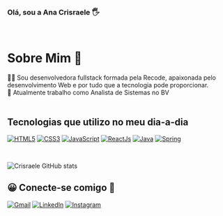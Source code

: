 

### Olá, sou a Ana Crisraele 🖐️


<br>

# Sobre Mim 🚀

👩‍💻 Sou desenvolvedora fullstack formada pela Recode, apaixonada pelo desenvolvimento Web e por tudo que a tecnologia pode proporcionar. <br>
💼 Atualmente trabalho como Analista de Sistemas no BV <br>
<br>



## Tecnologias que utilizo no meu dia-a-dia 

[![HTML5](https://img.shields.io/badge/HTML5-E34F26?style=for-the-badge&logo=html5&logoColor=white)]()
[![CSS3](	https://img.shields.io/badge/CSS3-1572B6?style=for-the-badge&logo=css3&logoColor=white)]()
[![JavaScript](	https://img.shields.io/badge/JavaScript-F7DF1E?style=for-the-badge&logo=javascript&logoColor=black)]()
[![ReactJs](	https://img.shields.io/badge/React-20232A?style=for-the-badge&logo=react&logoColor=61DAFB)]()
[![Java](	https://img.shields.io/badge/Java-ED8B00?style=for-the-badge&logo=java&logoColor=white)]()
[![Spring](	https://img.shields.io/badge/Spring-6DB33F?style=for-the-badge&logo=spring&logoColor=white)]()

<br>

![Crisraele GitHub stats](https://github-readme-stats.vercel.app/api?username=crisraele&show_icons=true&theme=radical)

## 😀 Conecte-se comigo 💬

[![Gmail](https://img.shields.io/badge/Gmail-D14836?style=for-the-badge&logo=gmail&logoColor=white)](mailto:anacrisraele@gmail.com)
[![LinkedIn](https://img.shields.io/badge/LinkedIn-0077B5?style=for-the-badge&logo=linkedin&logoColor=white)](https://www.linkedin.com/in/anacrisraele/)
[![Instagram](https://img.shields.io/badge/Instagram-E4405F?style=for-the-badge&logo=instagram&logoColor=white)](https://www.instagram.com/crisraele/)
